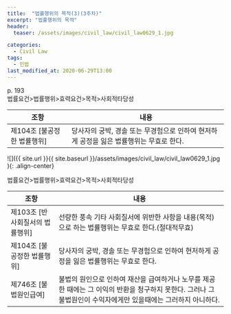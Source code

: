 ```yaml
---
title:  "법률행위의 목적(3)(3주차)"
excerpt: "법률행위의 목적"
header:
  teaser: /assets/images/civil_law/civil_law0629_1.jpg

categories:
  - Civil Law
tags:
  - 민법
last_modified_at: 2020-06-29T13:00
---
```


p. 193  
법률요건>법률행위>효력요건>목적>사회적타당성    


|		<center>조항</center>		|	<center>내용</center>	| 
| :-------------------------------------------	| :---------------------------	| 
| 제104조 [불공정한 법률행위]				| 당사자의 궁박, 경솔 또는 무경험으로 인하여 현저하게 공정을 잃은 법률행위는 무효로 한다.	| 


![]({{ site.url }}{{ site.baseurl }}/assets/images/civil_law/civil_law0629_1.jpg   ){: .align-center}  



법률요건>법률행위>효력요건>목적>사회적타당성    

|		<center>조항</center>		|	<center>내용</center>	| 
| :-------------------------------------------	| :---------------------------	| 
| 제103조 [반사회질서의 법률행위]				| 선량한 풍속 기타 사회질서에 위반한 사항을 내용(목적)으로 하는 법률행위는 무효로 한다.(절대적무효)	| 
| 제104조 [불공정한 법률행위]				| 당사자의 궁박, 경솔 또는 무경험으로 인하여 현저하게 공정을 잃은 법률행위는 무효로 한다.	| 
| 제746조 [불법원인급여]				| 불법의 원인으로 인하여 재산을 급여하거나 노무를 제공한 때에는 그 이익의 반환을 청구하지 못한다. 그러나 그 불법원인이 수익자에게만 있을때에는 그러하지 아니하다.	| 

